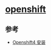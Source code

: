 # [openshift](https://www.openshift.com/)

## 参考

* [Openshift4 安装](https://mp.weixin.qq.com/s/JjfW6oibG9TLNdWostuwsQ)

